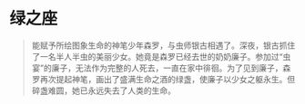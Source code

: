 
<!--more-->
# 绿之座
> 能赋予所绘图象生命的神笔少年森罗，与虫师银古相遇了。深夜，银古抓住了一名半人半虫的美丽少女。她竟是森罗已经去世的奶奶廉子。参加过“虫宴”的廉子，无法作为完整的人死去，一直在家中徘徊。为了见到廉子，森罗再次提起神笔，画出了盛满生命之酒的绿盏，使廉子以少女之躯永生。但碎盏难圆，她已永远失去了人类的生命。



